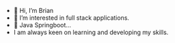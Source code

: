 - 👋 Hi, I’m Brian
- 👀 I’m interested in full stack applications.
- 🌱 Java Springboot...
- I am always keen on learning and developing my skills.
